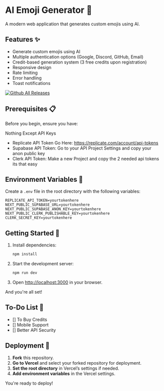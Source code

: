 # AI Emoji Generator 🎨

A modern web application that generates custom emojis using AI.

## Features ✨

- Generate custom emojis using AI
- Multiple authentication options (Google, Discord, GitHub, Email)
- Credit-based generation system (3 free credits upon registration)
- Responsive design
- Rate limiting
- Error handling
- Toast notifications

[![Github All Releases](https://img.shields.io/github/downloads/VystroAI/emoji-maker/total.svg)]()

## Prerequisites 📋

Before you begin, ensure you have:

Nothing Except API Keys

- Replicate API Token Go Here: https://replicate.com/account/api-tokens
- Supabase API Token: Go to your API Project Settings and copy your anon public key
- Clerk API Token: Make a new Project and copy the 2 needed api tokens its that easy

## Environment Variables 🔐

Create a `.env` file in the root directory with the following variables:

```env
REPLICATE_API_TOKEN=yourtokenhere
NEXT_PUBLIC_SUPABASE_URL=yourtokenhere  
NEXT_PUBLIC_SUPABASE_ANON_KEY=yourtokenhere
NEXT_PUBLIC_CLERK_PUBLISHABLE_KEY=yourtokenhere
CLERK_SECRET_KEY=yourtokenhere
```


## Getting Started 🚀

1. Install dependencies:
   ```bash
   npm install
   ```

2. Start the development server:
   ```bash
   npm run dev
   ```

3. Open [http://localhost:3000](http://localhost:3000) in your browser.

And you're all set!



## To-Do List 📝

- [] To Buy Credits
- [] Mobile Support
- [] Better API Security


## Deployment 🚦

1. **Fork** this repository.
2. **Go to Vercel** and select your forked repository for deployment.
3. **Set the root directory** in Vercel’s settings if needed.
4. **Add environment variables** in the Vercel settings.

You're ready to deploy!
